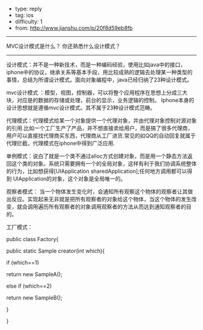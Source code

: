 - type: reply
- tag: ios
- difficulty:  1
- from: http://www.jianshu.com/p/20f8d59eb8fb

--------

MVC设计模式是什么？ 你还熟悉什么设计模式？

---------

设计模式：并不是一种新技术，而是一种编码经验，使用比如java中的接口，iphone中的协议，继承关系等基本手段，用比较成熟的逻辑去处理某一种类型的事情，总结为所谓设计模式。面向对象编程中，java已经归纳了23种设计模式。

mvc设计模式 ：模型，视图，控制器，可以将整个应用程序在思想上分成三大块，对应是的数据的存储或处理，前台的显示，业务逻辑的控制。 Iphone本身的设计思想就是遵循mvc设计模式。其不属于23种设计模式范畴。

代理模式：代理模式给某一个对象提供一个代理对象，并由代理对象控制对源对象的引用.比如一个工厂生产了产品，并不想直接卖给用户，而是搞了很多代理商，用户可以直接找代理商买东西，代理商从工厂进货.常见的如QQ的自动回复就属于代理拦截，代理模式在iphone中得到广泛应用.

单例模式：说白了就是一个类不通过alloc方式创建对象，而是用一个静态方法返回这个类的对象。系统只需要拥有一个的全局对象，这样有利于我们协调系统整体的行为，比如想获得[UIApplication sharedApplication];任何地方调用都可以得到 UIApplication的对象，这个对象是全局唯一的。

观察者模式： 当一个物体发生变化时，会通知所有观察这个物体的观察者让其做出反应。实现起来无非就是把所有观察者的对象给这个物体，当这个物体的发生改变，就会调用遍历所有观察者的对象调用观察者的方法从而达到通知观察者的目的。

工厂模式：

public class Factory{

public static Sample creator(int which){

if (which==1)

return new SampleA();

else if (which==2)

return new SampleB();

}

}
